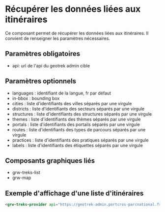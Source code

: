 # Récupérer les données liées aux itinéraires

Ce composant permet de récupérer les données liées aux itinéraires. Il convient de renseigner les paramètres nécessaires.

## Paramètres obligatoires

- api: url de l'api du geotrek admin cible

## Paramètres optionnels

- languages : identifiant de la langue, fr par défaut
- in-bbox : bounding box
- cities : liste d'identifiants des villes séparés par une virgule
- districts : liste d'identifiants des secteurs séparés par une virgule
- structures : liste d'identifiants des structures séparés par une virgule
- themes : liste d'identifiants des thèmes séparés par une virgule
- portals : liste d'identifiants des portails séparés par une virgule
- routes : liste d'identifiants des types de parcours séparés par une virgule
- practices : liste d'identifiants des pratiques séparés par une virgule
- labels : liste d'identifiants des étiquettes séparés par une virgule

## Composants graphiques liés

- grw-treks-list
- grw-map

## Exemple d'affichage d'une liste d'itinéraires

```html
<grw-treks-provider api="https://geotrek-admin.portcros-parcnational.fr/api/v2/" themes="1,2"></grw-treks-provider> <grw-treks-list></grw-treks-list>
```
